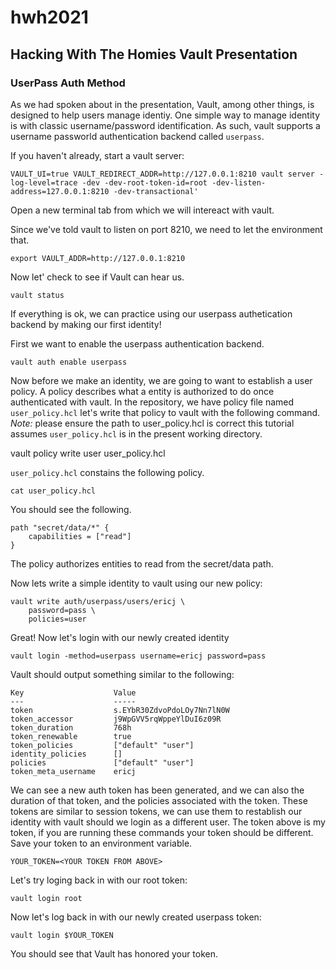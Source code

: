 # hwh2021

## Hacking With The Homies Vault Presentation

### UserPass Auth Method

As we had spoken about in the presentation, Vault, among other things, is designed to help users manage identiy. One simple way to manage identity is with classic username/password identification. As such, vault supports a username passworld authentication backend called `userpass`.

If you haven't already, start a vault server:

```
VAULT_UI=true VAULT_REDIRECT_ADDR=http://127.0.0.1:8210 vault server -log-level=trace -dev -dev-root-token-id=root -dev-listen-address=127.0.0.1:8210 -dev-transactional'
```

Open a new terminal tab from which we will intereact with vault.

Since we've told vault to listen on port 8210, we need to let the environment that.

```
export VAULT_ADDR=http://127.0.0.1:8210
```

Now let' check to see if Vault can hear us.

```
vault status
```

If everything is ok, we can practice using our userpass authetication backend by making our first identity!

First we want to enable the userpass authentication backend.

```
vault auth enable userpass
```

Now before we make an identity, we are going to want to establish a user policy. A policy describes what a entity is authorized to do once authenticated with vault. In the repository, we have policy file named `user_policy.hcl` let's write that policy to vault with the following command. *Note:* please ensure the path to user_policy.hcl is correct this tutorial assumes `user_policy.hcl` is in the present working directory.

vault policy write user user_policy.hcl

`user_policy.hcl` constains the following policy.

```
cat user_policy.hcl
```

You should see the following.

```
path "secret/data/*" {
    capabilities = ["read"]
}
```

The policy authorizes entities to read from the secret/data path.

Now lets write a simple identity to vault using our new policy:

```
vault write auth/userpass/users/ericj \
    password=pass \
    policies=user
```

Great! Now let's login with our newly created identity

```
vault login -method=userpass username=ericj password=pass
```

Vault should output something similar to the following:

```
Key                    Value
---                    -----
token                  s.EYbR30ZdvoPdoLOy7Nn7lN0W
token_accessor         j9WpGVV5rqWppeYlDuI6z09R
token_duration         768h
token_renewable        true
token_policies         ["default" "user"]
identity_policies      []
policies               ["default" "user"]
token_meta_username    ericj
```

We can see a new auth token has been generated, and we can also the duration of that token, and the policies associated with the token. These tokens are similar to session tokens, we can use them to restablish our identity with vault should we login as a different user. The token above is my token, if you are running these commands your token should be different. Save your token to an environment variable.

```
YOUR_TOKEN=<YOUR TOKEN FROM ABOVE>
```

Let's try loging back in with our root token:

```
vault login root
```

Now let's log back in with our newly created userpass token:

```
vault login $YOUR_TOKEN
```

You should see that Vault has honored your token. 